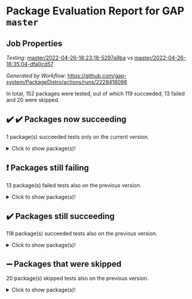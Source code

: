 # Package Evaluation Report for GAP `master`

## Job Properties

*Testing:* [master/2022-04-26-18:23:18-5297a9ba](https://github.com/gap-system/PackageDistro/blob/data/reports/master/2022-04-26-18:23:18-5297a9ba) vs [master/2022-04-26-16:35:04-dfa0cd57](https://github.com/gap-system/PackageDistro/blob/data/reports/master/2022-04-26-16:35:04-dfa0cd57)

*Generated by Workflow:* https://github.com/gap-system/PackageDistro/actions/runs/2228418086

In total, 152 packages were tested, out of which 119 succeeded, 13 failed and 20 were skipped.

## :heavy_check_mark: :heavy_check_mark: Packages now succeeding

1 package(s) succeeded tests only on the current version.
<details> <summary>Click to show package(s)!</summary>

- unitlib 4.1.0 [(success)](https://github.com/gap-system/PackageDistro/runs/6180950567?check_suite_focus=true) vs unitlib 4.0.0 [(failure)](https://github.com/gap-system/PackageDistro/runs/6179411901?check_suite_focus=true) <br>
</details>

## :exclamation: Packages still failing

13 package(s) failed tests also on the previous version.
<details><summary>Click to show package(s)!</summary>

- fining 1.4.1 [(failure)](https://github.com/gap-system/PackageDistro/runs/6180943469?check_suite_focus=true)
- francy 1.2.4 [(failure)](https://github.com/gap-system/PackageDistro/runs/6180943931?check_suite_focus=true)
- hap 1.39 [(failure)](https://github.com/gap-system/PackageDistro/runs/6180944986?check_suite_focus=true)
- normalizinterface 1.3.2 [(failure)](https://github.com/gap-system/PackageDistro/runs/6180947473?check_suite_focus=true)
- packagemanager 1.2 [(failure)](https://github.com/gap-system/PackageDistro/runs/6180947892?check_suite_focus=true)
- rcwa 4.6.4 [(failure)](https://github.com/gap-system/PackageDistro/runs/6180948614?check_suite_focus=true)
- recog 1.3.2 [(failure)](https://github.com/gap-system/PackageDistro/runs/6180948798?check_suite_focus=true)
- semigroups 4.0.0 [(failure)](https://github.com/gap-system/PackageDistro/runs/6180949186?check_suite_focus=true)
- transgrp 3.6.1 [(failure)](https://github.com/gap-system/PackageDistro/runs/6180950290?check_suite_focus=true)
- ugaly 4.0.2 [(failure)](https://github.com/gap-system/PackageDistro/runs/6180950366?check_suite_focus=true)
- wedderga 4.10.1 [(failure)](https://github.com/gap-system/PackageDistro/runs/6180950935?check_suite_focus=true)
- xmod 2.86 [(failure)](https://github.com/gap-system/PackageDistro/runs/6180950998?check_suite_focus=true)
- yangbaxter 0.9.0 [(failure)](https://github.com/gap-system/PackageDistro/runs/6180951117?check_suite_focus=true)
</details>

## :heavy_check_mark: Packages still succeeding

118 package(s) succeeded tests also on the previous version.
<details><summary>Click to show package(s)!</summary>

- ace 5.4 [(success)](https://github.com/gap-system/PackageDistro/runs/6180940695?check_suite_focus=true)
- aclib 1.3.2 [(success)](https://github.com/gap-system/PackageDistro/runs/6180940785?check_suite_focus=true)
- agt 0.2 [(success)](https://github.com/gap-system/PackageDistro/runs/6180940861?check_suite_focus=true)
- alnuth 3.2.1 [(success)](https://github.com/gap-system/PackageDistro/runs/6180940932?check_suite_focus=true)
- anupq 3.2.6 [(success)](https://github.com/gap-system/PackageDistro/runs/6180940998?check_suite_focus=true)
- atlasrep 2.1.2 [(success)](https://github.com/gap-system/PackageDistro/runs/6180941105?check_suite_focus=true)
- autodoc 2022.03.10 [(success)](https://github.com/gap-system/PackageDistro/runs/6180941209?check_suite_focus=true)
- automata 1.15 [(success)](https://github.com/gap-system/PackageDistro/runs/6180941303?check_suite_focus=true)
- automgrp 1.3.2 [(success)](https://github.com/gap-system/PackageDistro/runs/6180941395?check_suite_focus=true)
- autpgrp 1.10.2 [(success)](https://github.com/gap-system/PackageDistro/runs/6180941501?check_suite_focus=true)
- cap 2022.04-04 [(success)](https://github.com/gap-system/PackageDistro/runs/6180941583?check_suite_focus=true)
- caratinterface 2.3.3 [(success)](https://github.com/gap-system/PackageDistro/runs/6180941666?check_suite_focus=true)
- cddinterface 2020.06.24 [(success)](https://github.com/gap-system/PackageDistro/runs/6180941745?check_suite_focus=true)
- circle 1.6.4 [(success)](https://github.com/gap-system/PackageDistro/runs/6180941796?check_suite_focus=true)
- cohomolo 1.6.10 [(success)](https://github.com/gap-system/PackageDistro/runs/6180941845?check_suite_focus=true)
- congruence 1.2.3 [(success)](https://github.com/gap-system/PackageDistro/runs/6180941891?check_suite_focus=true)
- corelg 1.56 [(success)](https://github.com/gap-system/PackageDistro/runs/6180941961?check_suite_focus=true)
- crime 1.6 [(success)](https://github.com/gap-system/PackageDistro/runs/6180942066?check_suite_focus=true)
- crisp 1.4.5 [(success)](https://github.com/gap-system/PackageDistro/runs/6180942178?check_suite_focus=true)
- crypting 0.10 [(success)](https://github.com/gap-system/PackageDistro/runs/6180942251?check_suite_focus=true)
- cryst 4.1.24 [(success)](https://github.com/gap-system/PackageDistro/runs/6180942339?check_suite_focus=true)
- crystcat 1.1.9 [(success)](https://github.com/gap-system/PackageDistro/runs/6180942412?check_suite_focus=true)
- ctbllib 1.3.4 [(success)](https://github.com/gap-system/PackageDistro/runs/6180942470?check_suite_focus=true)
- cubefree 1.19 [(success)](https://github.com/gap-system/PackageDistro/runs/6180942541?check_suite_focus=true)
- curlinterface 2.2.2 [(success)](https://github.com/gap-system/PackageDistro/runs/6180942600?check_suite_focus=true)
- cvec 2.7.5 [(success)](https://github.com/gap-system/PackageDistro/runs/6180942669?check_suite_focus=true)
- datastructures 0.2.7 [(success)](https://github.com/gap-system/PackageDistro/runs/6180942736?check_suite_focus=true)
- deepthought 1.0.5 [(success)](https://github.com/gap-system/PackageDistro/runs/6180942802?check_suite_focus=true)
- design 1.7 [(success)](https://github.com/gap-system/PackageDistro/runs/6180942882?check_suite_focus=true)
- difsets 2.3.1 [(success)](https://github.com/gap-system/PackageDistro/runs/6180942954?check_suite_focus=true)
- digraphs 1.5.2 [(success)](https://github.com/gap-system/PackageDistro/runs/6180943033?check_suite_focus=true)
- edim 1.3.5 [(success)](https://github.com/gap-system/PackageDistro/runs/6180943117?check_suite_focus=true)
- example 4.3.0 [(success)](https://github.com/gap-system/PackageDistro/runs/6180943202?check_suite_focus=true)
- factint 1.6.3 [(success)](https://github.com/gap-system/PackageDistro/runs/6180943270?check_suite_focus=true)
- ferret 1.0.7 [(success)](https://github.com/gap-system/PackageDistro/runs/6180943337?check_suite_focus=true)
- fga 1.4.0 [(success)](https://github.com/gap-system/PackageDistro/runs/6180943393?check_suite_focus=true)
- float 1.0.3 [(success)](https://github.com/gap-system/PackageDistro/runs/6180943529?check_suite_focus=true)
- format 1.4.3 [(success)](https://github.com/gap-system/PackageDistro/runs/6180943635?check_suite_focus=true)
- forms 1.2.7 [(success)](https://github.com/gap-system/PackageDistro/runs/6180943706?check_suite_focus=true)
- fplsa 1.2.5 [(success)](https://github.com/gap-system/PackageDistro/runs/6180943773?check_suite_focus=true)
- fr 2.4.8 [(success)](https://github.com/gap-system/PackageDistro/runs/6180943840?check_suite_focus=true)
- fwtree 1.3 [(success)](https://github.com/gap-system/PackageDistro/runs/6180944013?check_suite_focus=true)
- gbnp 1.0.5 [(success)](https://github.com/gap-system/PackageDistro/runs/6180944077?check_suite_focus=true)
- generalizedmorphismsforcap 2022.03-03 [(success)](https://github.com/gap-system/PackageDistro/runs/6180944162?check_suite_focus=true)
- genss 1.6.6 [(success)](https://github.com/gap-system/PackageDistro/runs/6180944219?check_suite_focus=true)
- gradedringforhomalg 2022.03-01 [(success)](https://github.com/gap-system/PackageDistro/runs/6180944301?check_suite_focus=true)
- grape 4.8.5 [(success)](https://github.com/gap-system/PackageDistro/runs/6180944356?check_suite_focus=true)
- groupoids 1.69 [(success)](https://github.com/gap-system/PackageDistro/runs/6180944430?check_suite_focus=true)
- grpconst 2.6.2 [(success)](https://github.com/gap-system/PackageDistro/runs/6180944516?check_suite_focus=true)
- guarana 0.96.3 [(success)](https://github.com/gap-system/PackageDistro/runs/6180944878?check_suite_focus=true)
- guava 3.16 [(success)](https://github.com/gap-system/PackageDistro/runs/6180944924?check_suite_focus=true)
- hapcryst 0.1.14 [(success)](https://github.com/gap-system/PackageDistro/runs/6180945055?check_suite_focus=true)
- hecke 1.5.3 [(success)](https://github.com/gap-system/PackageDistro/runs/6180945124?check_suite_focus=true)
- help 3.5 [(success)](https://github.com/gap-system/PackageDistro/runs/6180945186?check_suite_focus=true)
- idrel 2.43 [(success)](https://github.com/gap-system/PackageDistro/runs/6180945259?check_suite_focus=true)
- images 1.3.1 [(success)](https://github.com/gap-system/PackageDistro/runs/6180945311?check_suite_focus=true)
- intpic 0.2.4 [(success)](https://github.com/gap-system/PackageDistro/runs/6180945382?check_suite_focus=true)
- io 4.7.2 [(success)](https://github.com/gap-system/PackageDistro/runs/6180945465?check_suite_focus=true)
- irredsol 1.4.3 [(success)](https://github.com/gap-system/PackageDistro/runs/6180945610?check_suite_focus=true)
- json 2.1.0 [(success)](https://github.com/gap-system/PackageDistro/runs/6180945697?check_suite_focus=true)
- jupyterkernel 1.4.1 [(success)](https://github.com/gap-system/PackageDistro/runs/6180945772?check_suite_focus=true)
- jupyterviz 1.5.1 [(success)](https://github.com/gap-system/PackageDistro/runs/6180945830?check_suite_focus=true)
- kan 1.34 [(success)](https://github.com/gap-system/PackageDistro/runs/6180945893?check_suite_focus=true)
- kbmag 1.5.9 [(success)](https://github.com/gap-system/PackageDistro/runs/6180945957?check_suite_focus=true)
- laguna 3.9.4 [(success)](https://github.com/gap-system/PackageDistro/runs/6180946032?check_suite_focus=true)
- liealgdb 2.2.1 [(success)](https://github.com/gap-system/PackageDistro/runs/6180946102?check_suite_focus=true)
- liepring 2.6 [(success)](https://github.com/gap-system/PackageDistro/runs/6180946155?check_suite_focus=true)
- liering 2.4.2 [(success)](https://github.com/gap-system/PackageDistro/runs/6180946223?check_suite_focus=true)
- linearalgebraforcap 2022.04-02 [(success)](https://github.com/gap-system/PackageDistro/runs/6180946294?check_suite_focus=true)
- loops 3.4.1 [(success)](https://github.com/gap-system/PackageDistro/runs/6180946374?check_suite_focus=true)
- lpres 1.0.3 [(success)](https://github.com/gap-system/PackageDistro/runs/6180946454?check_suite_focus=true)
- majoranaalgebras 1.4 [(success)](https://github.com/gap-system/PackageDistro/runs/6180946534?check_suite_focus=true)
- mapclass 1.4.5 [(success)](https://github.com/gap-system/PackageDistro/runs/6180946599?check_suite_focus=true)
- matgrp 0.64 [(success)](https://github.com/gap-system/PackageDistro/runs/6180946680?check_suite_focus=true)
- modisom 2.5.1 [(success)](https://github.com/gap-system/PackageDistro/runs/6180946791?check_suite_focus=true)
- modulepresentationsforcap 2022.03-02 [(success)](https://github.com/gap-system/PackageDistro/runs/6180946902?check_suite_focus=true)
- monoidalcategories 2022.04-04 [(success)](https://github.com/gap-system/PackageDistro/runs/6180947028?check_suite_focus=true)
- nconvex 2020.11-04 [(success)](https://github.com/gap-system/PackageDistro/runs/6180947166?check_suite_focus=true)
- nilmat 1.4.1 [(success)](https://github.com/gap-system/PackageDistro/runs/6180947260?check_suite_focus=true)
- nock 1.5 [(success)](https://github.com/gap-system/PackageDistro/runs/6180947369?check_suite_focus=true)
- nq 2.5.8 [(success)](https://github.com/gap-system/PackageDistro/runs/6180947557?check_suite_focus=true)
- numericalsgps 1.3.0 [(success)](https://github.com/gap-system/PackageDistro/runs/6180947652?check_suite_focus=true)
- openmath 11.5.0 [(success)](https://github.com/gap-system/PackageDistro/runs/6180947727?check_suite_focus=true)
- orb 4.8.4 [(success)](https://github.com/gap-system/PackageDistro/runs/6180947818?check_suite_focus=true)
- patternclass 2.4.2 [(success)](https://github.com/gap-system/PackageDistro/runs/6180947942?check_suite_focus=true)
- permut 2.0.4 [(success)](https://github.com/gap-system/PackageDistro/runs/6180948001?check_suite_focus=true)
- polenta 1.3.10 [(success)](https://github.com/gap-system/PackageDistro/runs/6180948075?check_suite_focus=true)
- polymaking 0.8.6 [(success)](https://github.com/gap-system/PackageDistro/runs/6180948141?check_suite_focus=true)
- primgrp 3.4.1 [(success)](https://github.com/gap-system/PackageDistro/runs/6180948229?check_suite_focus=true)
- profiling 2.5.0 [(success)](https://github.com/gap-system/PackageDistro/runs/6180948300?check_suite_focus=true)
- qpa 1.33 [(success)](https://github.com/gap-system/PackageDistro/runs/6180948369?check_suite_focus=true)
- quagroup 1.8.3 [(success)](https://github.com/gap-system/PackageDistro/runs/6180948460?check_suite_focus=true)
- radiroot 2.9 [(success)](https://github.com/gap-system/PackageDistro/runs/6180948533?check_suite_focus=true)
- rds 1.8 [(success)](https://github.com/gap-system/PackageDistro/runs/6180948720?check_suite_focus=true)
- repndecomp 1.2.1 [(success)](https://github.com/gap-system/PackageDistro/runs/6180948897?check_suite_focus=true)
- repsn 3.1.0 [(success)](https://github.com/gap-system/PackageDistro/runs/6180948966?check_suite_focus=true)
- resclasses 4.7.2 [(success)](https://github.com/gap-system/PackageDistro/runs/6180949036?check_suite_focus=true)
- scscp 2.3.1 [(success)](https://github.com/gap-system/PackageDistro/runs/6180949102?check_suite_focus=true)
- sglppow 2.2 [(success)](https://github.com/gap-system/PackageDistro/runs/6180949252?check_suite_focus=true)
- sgpviz 0.999.5 [(success)](https://github.com/gap-system/PackageDistro/runs/6180949328?check_suite_focus=true)
- simpcomp 2.1.14 [(success)](https://github.com/gap-system/PackageDistro/runs/6180949389?check_suite_focus=true)
- singular 2020.12.18 [(success)](https://github.com/gap-system/PackageDistro/runs/6180949458?check_suite_focus=true)
- sla 1.5.3 [(success)](https://github.com/gap-system/PackageDistro/runs/6180949537?check_suite_focus=true)
- smallgrp 1.5 [(success)](https://github.com/gap-system/PackageDistro/runs/6180949618?check_suite_focus=true)
- smallsemi 0.6.13 [(success)](https://github.com/gap-system/PackageDistro/runs/6180949680?check_suite_focus=true)
- sonata 2.9.4 [(success)](https://github.com/gap-system/PackageDistro/runs/6180949757?check_suite_focus=true)
- sophus 1.25 [(success)](https://github.com/gap-system/PackageDistro/runs/6180949826?check_suite_focus=true)
- spinsym 1.5.2 [(success)](https://github.com/gap-system/PackageDistro/runs/6180949915?check_suite_focus=true)
- symbcompcc 1.3.2 [(success)](https://github.com/gap-system/PackageDistro/runs/6180949996?check_suite_focus=true)
- thelma 1.3 [(success)](https://github.com/gap-system/PackageDistro/runs/6180950063?check_suite_focus=true)
- tomlib 1.2.9 [(success)](https://github.com/gap-system/PackageDistro/runs/6180950126?check_suite_focus=true)
- toric 1.9.5 [(success)](https://github.com/gap-system/PackageDistro/runs/6180950194?check_suite_focus=true)
- unipot 1.5 [(success)](https://github.com/gap-system/PackageDistro/runs/6180950490?check_suite_focus=true)
- utils 0.72 [(success)](https://github.com/gap-system/PackageDistro/runs/6180950634?check_suite_focus=true)
- uuid 0.7 [(success)](https://github.com/gap-system/PackageDistro/runs/6180950764?check_suite_focus=true)
- walrus 0.9991 [(success)](https://github.com/gap-system/PackageDistro/runs/6180950865?check_suite_focus=true)
- xmodalg 1.18 [(success)](https://github.com/gap-system/PackageDistro/runs/6180951048?check_suite_focus=true)
- zeromqinterface 0.13 [(success)](https://github.com/gap-system/PackageDistro/runs/6180951165?check_suite_focus=true)
</details>

## :heavy_minus_sign: Packages that were skipped

20 package(s) skipped tests also on the previous version.
<details><summary>Click to show package(s)!</summary>

- 4ti2interface 2022.03-01 [(skipped)](https://github.com/gap-system/PackageDistro/runs/6180817371?check_suite_focus=true)
- browse 1.8.14 [(skipped)](https://github.com/gap-system/PackageDistro/runs/6180817371?check_suite_focus=true)
- examplesforhomalg 2022.03-01 [(skipped)](https://github.com/gap-system/PackageDistro/runs/6180817371?check_suite_focus=true)
- gapdoc 1.6.5 [(skipped)](https://github.com/gap-system/PackageDistro/runs/6180817371?check_suite_focus=true)
- gauss 2022.03-01 [(skipped)](https://github.com/gap-system/PackageDistro/runs/6180817371?check_suite_focus=true)
- gaussforhomalg 2022.03-01 [(skipped)](https://github.com/gap-system/PackageDistro/runs/6180817371?check_suite_focus=true)
- gradedmodules 2022.03-01 [(skipped)](https://github.com/gap-system/PackageDistro/runs/6180817371?check_suite_focus=true)
- homalg 2022.03-01 [(skipped)](https://github.com/gap-system/PackageDistro/runs/6180817371?check_suite_focus=true)
- homalgtocas 2022.03-01 [(skipped)](https://github.com/gap-system/PackageDistro/runs/6180817371?check_suite_focus=true)
- io_forhomalg 2022.03-01 [(skipped)](https://github.com/gap-system/PackageDistro/runs/6180817371?check_suite_focus=true)
- itc 1.5.1 [(skipped)](https://github.com/gap-system/PackageDistro/runs/6180817371?check_suite_focus=true)
- localizeringforhomalg 2022.03-01 [(skipped)](https://github.com/gap-system/PackageDistro/runs/6180817371?check_suite_focus=true)
- matricesforhomalg 2022.04-01 [(skipped)](https://github.com/gap-system/PackageDistro/runs/6180817371?check_suite_focus=true)
- modules 2022.03-01 [(skipped)](https://github.com/gap-system/PackageDistro/runs/6180817371?check_suite_focus=true)
- polycyclic 2.16 [(skipped)](https://github.com/gap-system/PackageDistro/runs/6180817371?check_suite_focus=true)
- ringsforhomalg 2022.04-01 [(skipped)](https://github.com/gap-system/PackageDistro/runs/6180817371?check_suite_focus=true)
- sco 2022.03-01 [(skipped)](https://github.com/gap-system/PackageDistro/runs/6180817371?check_suite_focus=true)
- toolsforhomalg 2022.04-02 [(skipped)](https://github.com/gap-system/PackageDistro/runs/6180817371?check_suite_focus=true)
- toricvarieties 2022.03.23 [(skipped)](https://github.com/gap-system/PackageDistro/runs/6180817371?check_suite_focus=true)
- xgap 4.31 [(skipped)](https://github.com/gap-system/PackageDistro/runs/6180817371?check_suite_focus=true)
</details>

